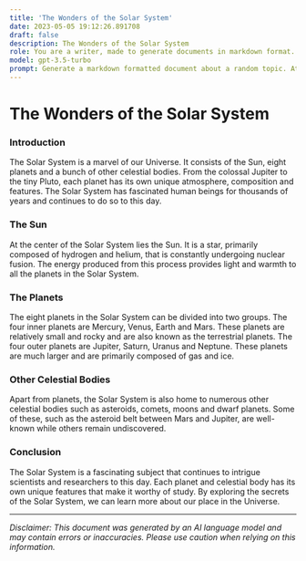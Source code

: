 ```yaml
---
title: 'The Wonders of the Solar System'
date: 2023-05-05 19:12:26.891708
draft: false
description: The Wonders of the Solar System
role: You are a writer, made to generate documents in markdown format. It is very important that all of the documents you generate are in valid markdown format.
model: gpt-3.5-turbo
prompt: Generate a markdown formatted document about a random topic. At the bottom, include a disclaimer explaining that the document was generated by you. The first line of the document should be the title. Make sure that the entire document is in proper markdown format, using a mix of various tags to make the document visually appealing.
---
```


# The Wonders of the Solar System

### Introduction

The Solar System is a marvel of our Universe. It consists of the Sun, eight planets and a bunch of other celestial bodies. From the colossal Jupiter to the tiny Pluto, each planet has its own unique atmosphere, composition and features. The Solar System has fascinated human beings for thousands of years and continues to do so to this day.

### The Sun

At the center of the Solar System lies the Sun. It is a star, primarily composed of hydrogen and helium, that is constantly undergoing nuclear fusion. The energy produced from this process provides light and warmth to all the planets in the Solar System.

### The Planets

The eight planets in the Solar System can be divided into two groups. The four inner planets are Mercury, Venus, Earth and Mars. These planets are relatively small and rocky and are also known as the terrestrial planets. The four outer planets are Jupiter, Saturn, Uranus and Neptune. These planets are much larger and are primarily composed of gas and ice.

### Other Celestial Bodies

Apart from planets, the Solar System is also home to numerous other celestial bodies such as asteroids, comets, moons and dwarf planets. Some of these, such as the asteroid belt between Mars and Jupiter, are well-known while others remain undiscovered.

### Conclusion

The Solar System is a fascinating subject that continues to intrigue scientists and researchers to this day. Each planet and celestial body has its own unique features that make it worthy of study. By exploring the secrets of the Solar System, we can learn more about our place in the Universe.

---

*Disclaimer: This document was generated by an AI language model and may contain errors or inaccuracies. Please use caution when relying on this information.*